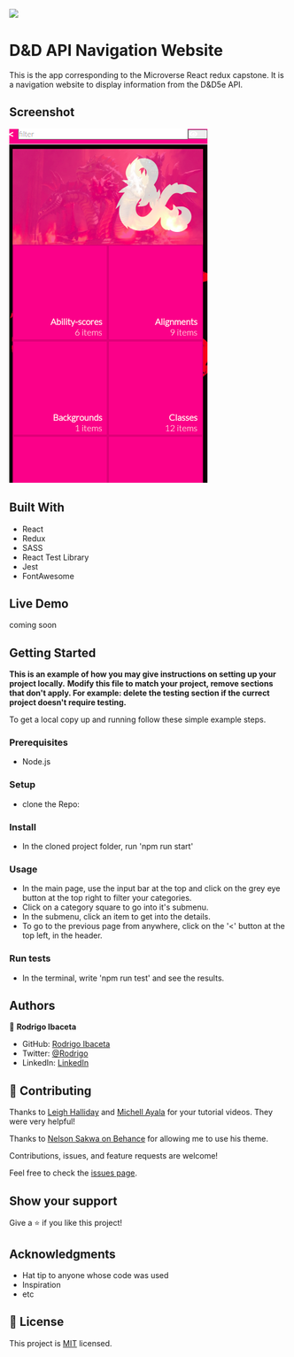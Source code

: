 ![](https://img.shields.io/badge/Microverse-blueviolet)

# D&D API Navigation Website

This is the app corresponding to the Microverse React redux capstone. It is a navigation website to display information from the D&D5e API.

## Screenshot

![screenshot](./app_screenshot.png)

## Built With

- React
- Redux
- SASS
- React Test Library
- Jest
- FontAwesome

## Live Demo

coming soon

## Getting Started

**This is an example of how you may give instructions on setting up your project locally.**
**Modify this file to match your project, remove sections that don't apply. For example: delete the testing section if the currect project doesn't require testing.**


To get a local copy up and running follow these simple example steps.

### Prerequisites
- Node.js
### Setup
- clone the Repo: 
### Install

- In the cloned project folder, run 'npm run start'

### Usage

- In the main page, use the input bar at the top and click on the grey eye button at the top right to filter your categories.
- Click on a category square to go into it's submenu.
- In the submenu, click an item to get into the details.
- To go to the previous page from anywhere, click on the '<' button at the top left, in the header.
### Run tests

- In the terminal, write 'npm run test' and see the results.

## Authors

👤 **Rodrigo Ibaceta**

- GitHub: [Rodrigo Ibaceta](https://github.com/RokoVarano/)
- Twitter: [@Rodrigo](https://twitter.com/RodrigoIbacet11)
- LinkedIn: [LinkedIn](https://www.linkedin.com/in/rodrigo-ibaceta-a8657611a/)
## 🤝 Contributing

Thanks to [Leigh Halliday](https://www.youtube.com/watch?v=vbvQzWDCuXU) and [Michell Ayala](https://www.youtube.com/watch?v=BpssbStj-oI) for your tutorial videos. They were very helpful!

Thanks to [Nelson Sakwa on Behance](https://www.behance.net/sakwadesignstudio) for allowing me to use his theme.

Contributions, issues, and feature requests are welcome!

Feel free to check the [issues page](https://github.com/RokoVarano/math-magicians/issues).

## Show your support

Give a ⭐️ if you like this project!

## Acknowledgments

- Hat tip to anyone whose code was used
- Inspiration
- etc

## 📝 License

This project is [MIT](https://opensource.org/licenses/MIT) licensed.